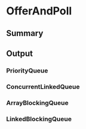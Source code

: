 # OfferAndPoll

## Summary


## Output

### PriorityQueue


### ConcurrentLinkedQueue


### ArrayBlockingQueue


### LinkedBlockingQueue

